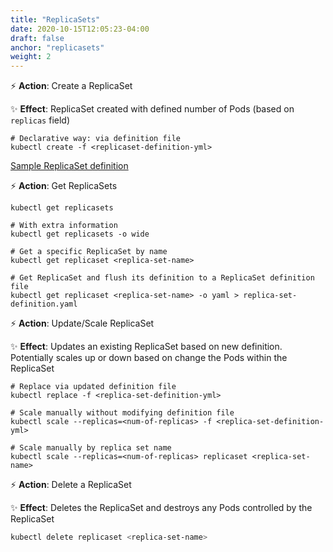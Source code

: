 ```yaml
---
title: "ReplicaSets"
date: 2020-10-15T12:05:23-04:00
draft: false
anchor: "replicasets"
weight: 2
---
```


⚡️ **Action**: Create a ReplicaSet

✨ **Effect**: ReplicaSet created with defined number of Pods (based on `replicas` field)
 
```shell script
# Declarative way: via definition file
kubectl create -f <replicaset-definition-yml>
```

[Sample ReplicaSet definition](https://github.com/ddubson/k8s-examples/blob/main/src/2_simple_replica_set.yml)

⚡️ **Action**: Get ReplicaSets

```shell script
kubectl get replicasets

# With extra information
kubectl get replicasets -o wide

# Get a specific ReplicaSet by name
kubectl get replicaset <replica-set-name>

# Get ReplicaSet and flush its definition to a ReplicaSet definition file
kubectl get replicaset <replica-set-name> -o yaml > replica-set-definition.yaml
```

⚡️ **Action**: Update/Scale ReplicaSet

✨ **Effect**: Updates an existing ReplicaSet based on new definition. Potentially scales up or down based on change the
Pods within the ReplicaSet

```shell script
# Replace via updated definition file
kubectl replace -f <replica-set-definition-yml>

# Scale manually without modifying definition file
kubectl scale --replicas=<num-of-replicas> -f <replica-set-definition-yml>

# Scale manually by replica set name
kubectl scale --replicas=<num-of-replicas> replicaset <replica-set-name>
```

⚡️ **Action**: Delete a ReplicaSet

✨ **Effect**: Deletes the ReplicaSet and destroys any Pods controlled by the ReplicaSet

```bash
kubectl delete replicaset <replica-set-name>
```